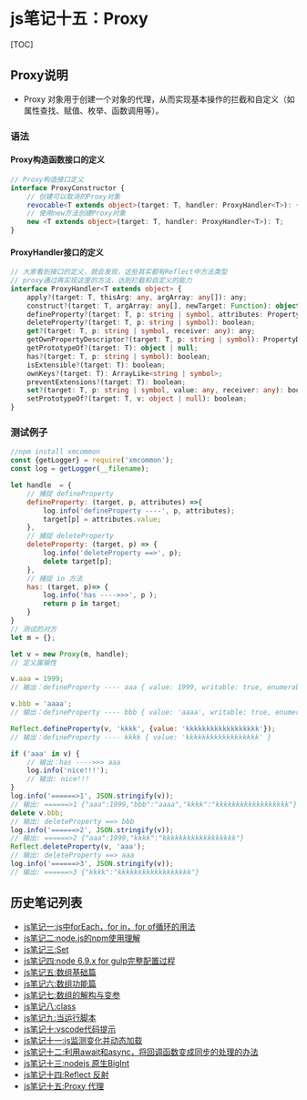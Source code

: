 # js笔记十五：Proxy
[TOC]
##  Proxy说明
- Proxy 对象用于创建一个对象的代理，从而实现基本操作的拦截和自定义（如属性查找、赋值、枚举、函数调用等）。
### 语法
#### Proxy构造函数接口的定义
```typescript
// Proxy构造接口定义
interface ProxyConstructor {
    // 创建可以取消的Proxy对象
    revocable<T extends object>(target: T, handler: ProxyHandler<T>): { proxy: T; revoke: () => void; };
    // 使用new方法创建Proxy对象
    new <T extends object>(target: T, handler: ProxyHandler<T>): T;
}
```
#### ProxyHandler接口的定义
```typescript
// 大家看到接口的定义，就会发现，这些其实都有Reflect中方法类型
// proxy通过再实现这里的方法，达到拦截和自定义的能力
interface ProxyHandler<T extends object> {
    apply?(target: T, thisArg: any, argArray: any[]): any;
    construct?(target: T, argArray: any[], newTarget: Function): object;
    defineProperty?(target: T, p: string | symbol, attributes: PropertyDescriptor): boolean;
    deleteProperty?(target: T, p: string | symbol): boolean;
    get?(target: T, p: string | symbol, receiver: any): any;
    getOwnPropertyDescriptor?(target: T, p: string | symbol): PropertyDescriptor | undefined;
    getPrototypeOf?(target: T): object | null;
    has?(target: T, p: string | symbol): boolean;
    isExtensible?(target: T): boolean;
    ownKeys?(target: T): ArrayLike<string | symbol>;
    preventExtensions?(target: T): boolean;
    set?(target: T, p: string | symbol, value: any, receiver: any): boolean;
    setPrototypeOf?(target: T, v: object | null): boolean;
}
```

### 测试例子
```javascript
//npm install xmcommon
const {getLogger} = require('xmcommon');
const log = getLogger(__filename);

let handle  = {
    // 捕捉 defineProperty
    defineProperty: (target, p, attributes) =>{
        log.info('defineProperty ----', p, attributes);
        target[p] = attributes.value;
    },
    // 捕捉 deleteProperty
    deleteProperty: (target, p) => {
        log.info('deleteProperty ==>', p);
        delete target[p];
    },
    // 捕捉 in 方法
    has: (target, p)=> {
        log.info('has ---->>>', p );
        return p in target;
    }
}
// 测试的对方
let m = {};

let v = new Proxy(m, handle);
// 定义属输性

v.aaa = 1999;
// 输出：defineProperty ---- aaa { value: 1999, writable: true, enumerable: true, configurable: true }

v.bbb = 'aaaa';
// 输出：defineProperty ---- bbb { value: 'aaaa', writable: true, enumerable: true, configurable: true }

Reflect.defineProperty(v, 'kkkk', {value: 'kkkkkkkkkkkkkkkkkk'});
// 输出：defineProperty ---- kkkk { value: 'kkkkkkkkkkkkkkkkkk' }

if ('aaa' in v) {
    // 输出：has ---->>> aaa
    log.info('nice!!!');
    // 输出: nice!!!
}
log.info('======>1', JSON.stringify(v));
// 输出: ======>1 {"aaa":1999,"bbb":"aaaa","kkkk":"kkkkkkkkkkkkkkkkkk"}
delete v.bbb;
// 输出: deleteProperty ==> bbb
log.info('======>2', JSON.stringify(v));
// 输出: ======>2 {"aaa":1999,"kkkk":"kkkkkkkkkkkkkkkkkk"}
Reflect.deleteProperty(v, 'aaa');
// 输出: deleteProperty ==> aaa
log.info('======>3', JSON.stringify(v));
// 输出: ======>3 {"kkkk":"kkkkkkkkkkkkkkkkkk"}

```


## 历史笔记列表
- [js笔记一:js中forEach，for in，for of循环的用法](https://blog.csdn.net/zdhsoft/article/details/54017183)
- [js笔记二:node.js的npm使用理解](https://blog.csdn.net/zdhsoft/article/details/54171647)
- [js笔记三:Set](https://blog.csdn.net/zdhsoft/article/details/54343212)
- [js笔记四:node 6.9.x for gulp完整配置过程](https://blog.csdn.net/zdhsoft/article/details/54571623)
- [js笔记五:数组基础篇](https://blog.csdn.net/zdhsoft/article/details/60139339)
- [js笔记六:数组功能篇](https://blog.csdn.net/zdhsoft/article/details/60773237)
- [js笔记七:数组的解构与变参](https://blog.csdn.net/zdhsoft/article/details/68067163)
- [js笔记八:class](https://blog.csdn.net/zdhsoft/article/details/75221104)
- [js笔记九:当运行脚本](https://blog.csdn.net/zdhsoft/article/details/78630854)
- [js笔记十:vscode代码提示](https://blog.csdn.net/zdhsoft/article/details/79305847)
- [js笔记十一:js监测变化并动态加载](https://blog.csdn.net/zdhsoft/article/details/79469553)
- [js笔记十二:利用await和async，将回调函数变成同步的处理的办法](https://blog.csdn.net/zdhsoft/article/details/79469622)
- [js笔记十三:nodejs 原生BigInt](https://blog.csdn.net/zdhsoft/article/details/89670901)
- [js笔记十四:Reflect 反射](https://zdhsoft.blog.csdn.net/article/details/121014342)
- [js笔记十五:Proxy 代理](https://zdhsoft.blog.csdn.net/article/details/121014342)

